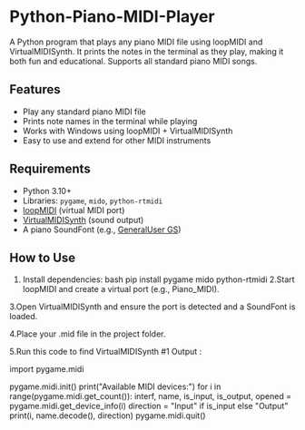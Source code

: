 # Python-Piano-MIDI-Player
A Python program that plays any piano MIDI file using loopMIDI and VirtualMIDISynth.  It prints the notes in the terminal as they play, making it both fun and educational.  Supports all standard piano MIDI songs.


## Features
- Play any standard piano MIDI file
- Prints note names in the terminal while playing
- Works with Windows using loopMIDI + VirtualMIDISynth
- Easy to use and extend for other MIDI instruments

## Requirements
- Python 3.10+
- Libraries: `pygame`, `mido`, `python-rtmidi`
- [loopMIDI](https://www.tobias-erichsen.de/software/loopmidi.html) (virtual MIDI port)
- [VirtualMIDISynth](https://coolsoft.altervista.org/en/virtualmidisynth) (sound output)
- A piano SoundFont (e.g., [GeneralUser GS](https://schristiancollins.com/generaluser.php))

## How to Use
1. Install dependencies:
bash
pip install pygame mido python-rtmidi
2.Start loopMIDI and create a virtual port (e.g., Piano_MIDI).

3.Open VirtualMIDISynth and ensure the port is detected and a SoundFont is loaded.

4.Place your .mid file in the project folder.

5.Run this code to find  VirtualMIDISynth #1 Output :

import pygame.midi

pygame.midi.init()
print("Available MIDI devices:")
for i in range(pygame.midi.get_count()):
    interf, name, is_input, is_output, opened = pygame.midi.get_device_info(i)
    direction = "Input" if is_input else "Output"
    print(i, name.decode(), direction)
pygame.midi.quit()


